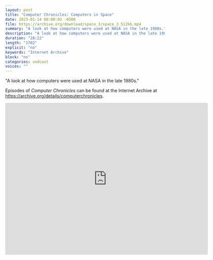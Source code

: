 ```yaml
---
layout: post
title: "Computer Chronicles: Computers in Space"
date: 2023-01-14 00:00:03 -0500
file: https://archive.org/download/space_3/space_3_512kb.mp4
summary: "A look at how computers were used at NASA in the late 1980s."
description: "A look at how computers were used at NASA in the late 1980s."
duration: "28:22"
length: "1702"
explicit: "no" 
keywords: "Internet Archive"
block: "no" 
categories: vodcast
voices: ""
---
```


"A look at how computers were used at NASA in the late 1980s."

Episodes of *Computer Chronicles* can be found at the Internet Archive at <https://archive.org/details/computerchronicles>.

<iframe src="https://archive.org/embed/space_3" width="640" height="480" frameborder="0" webkitallowfullscreen="true" mozallowfullscreen="true" allowfullscreen></iframe>
